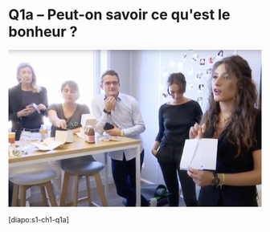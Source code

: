 # Q1a – Peut-on savoir ce qu'est le bonheur ?

![](https://github.com/eyssette/images/blob/main/img/chief-happiness-officer.jpeg?raw=true)

[diapo:s1-ch1-q1a]


